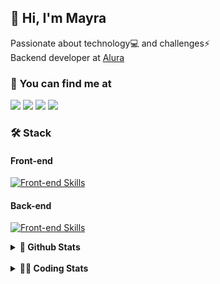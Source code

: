## 👋 Hi, I'm Mayra

Passionate about technology💻 and challenges⚡  
Backend developer at [Alura](https://www.alura.com.br)   

### 💬 You can find me at

<a href="https://mayra.dev" target="_blank" rel="noopener"><img src="https://img.shields.io/badge/-mayra.dev-005FED?style=flat&logo=Google-chrome&logoColor=white"/></a>
<a href="https://linkedin.com/in/mayraamaral" target="_blank" rel="noopener"><img src="https://img.shields.io/badge/-/mayraamaral-0077B5?style=flat&logo=Linkedin&logoColor=white"/></a>
<a href="mailto:mayra@mayra.dev" target="_blank" rel="noopener"><img src="https://img.shields.io/badge/-mayra@mayra.dev-D14836?style=flat&logo=Gmail&logoColor=white"/></a>
<a href="" target="_blank" rel="noopener"><img src="https://img.shields.io/badge/-mayraamaral-7289DA?style=flat&logo=Discord&logoColor=white"/></a>

### 🛠️ Stack
#### Front-end

[![Front-end Skills](https://skillicons.dev/icons?i=react,next,angular,redux,styledcomponents,html,css,sass,js,ts,figma)](https://skillicons.dev)
#### Back-end

[![Front-end Skills](https://skillicons.dev/icons?i=java,spring,hibernate,aws,idea,postgres,mysql,git,linux,bash,nodejs,docker,kubernetes,jenkins)](https://skillicons.dev)


<details>
    <summary><strong>📌 Github Stats</strong></summary>
    <br />
    <div align="center">
        <table>
      <td><img height="160em" src="https://github-readme-stats.vercel.app/api?username=mayraamaral&show_icons=true&theme=algolia&hide_border=true&hide=stars&count_private=true" alt="Readme stats"></td>
      <td><img height="160em" src="https://github-readme-stats.vercel.app/api/top-langs/?username=mayraamaral&&layout=compact&&theme=algolia&hide_border=true&langs_count=6" alt="Language stats"></td>
       </table>
  </div> 
    

  <p align="center">
    <img src="https://github-readme-streak-stats.herokuapp.com?user=mayraamaral&theme=dark&hide_border=true&date_format=j%20M%5B%20Y%5D&locale=pt-br&background=050F2C&ring=0195DD&fire=23AA7D&currStreakLabel=23AA7D" alt="Streak stats">
  </p> 
</details>

<br />

<details>
  <summary><strong>👩‍💻 Coding Stats</strong></summary>
  <br />
  
  <!--START_SECTION:waka-->
![Code Time](http://img.shields.io/badge/Code%20Time-705%20hrs%2022%20mins-blue)

**🐱 My GitHub Data** 

> 📦 589.3 kB Used in GitHub's Storage 
 > 
> 🏆 76 Contributions in the Year 2025
 > 
> 🚫 Not Opted to Hire
 > 
> 📜 63 Public Repositories 
 > 
> 🔑 33 Private Repositories 
 > 
**I'm an Early 🐤** 

```text
🌞 Morning                15761 commits       ██████░░░░░░░░░░░░░░░░░░░   23.54 % 
🌆 Daytime                39004 commits       ███████████████░░░░░░░░░░   58.25 % 
🌃 Evening                11915 commits       ████░░░░░░░░░░░░░░░░░░░░░   17.79 % 
🌙 Night                  283 commits         ░░░░░░░░░░░░░░░░░░░░░░░░░   00.42 % 
```
📅 **I'm Most Productive on Wednesday** 

```text
Monday                   12964 commits       █████░░░░░░░░░░░░░░░░░░░░   19.36 % 
Tuesday                  9102 commits        ███░░░░░░░░░░░░░░░░░░░░░░   13.59 % 
Wednesday                18670 commits       ███████░░░░░░░░░░░░░░░░░░   27.88 % 
Thursday                 14304 commits       █████░░░░░░░░░░░░░░░░░░░░   21.36 % 
Friday                   11173 commits       ████░░░░░░░░░░░░░░░░░░░░░   16.69 % 
Saturday                 310 commits         ░░░░░░░░░░░░░░░░░░░░░░░░░   00.46 % 
Sunday                   440 commits         ░░░░░░░░░░░░░░░░░░░░░░░░░   00.66 % 
```


📊 **This Week I Spent My Time On** 

```text
🕑︎ Time Zone: America/Sao_Paulo

💬 Programming Languages: 
Java                     10 hrs 16 mins      ██████████████████░░░░░░░   73.74 % 
Markdown                 1 hr 39 mins        ███░░░░░░░░░░░░░░░░░░░░░░   11.90 % 
SQL                      1 hr 26 mins        ███░░░░░░░░░░░░░░░░░░░░░░   10.35 % 
JavaScript               15 mins             ░░░░░░░░░░░░░░░░░░░░░░░░░   01.84 % 
Java Properties          10 mins             ░░░░░░░░░░░░░░░░░░░░░░░░░   01.24 % 

🔥 Editors: 
IntelliJ IDEA            12 hrs 16 mins      ██████████████████████░░░   88.10 % 
VS Code                  1 hr 39 mins        ███░░░░░░░░░░░░░░░░░░░░░░   11.90 % 

💻 Operating System: 
Linux                    13 hrs 56 mins      █████████████████████████   100.00 % 
```

**I Mostly Code in Java** 

```text
Java                     126 repos           ███████░░░░░░░░░░░░░░░░░░   28.19 % 
JavaScript               101 repos           ██████░░░░░░░░░░░░░░░░░░░   22.60 % 
TypeScript               84 repos            █████░░░░░░░░░░░░░░░░░░░░   18.79 % 
Python                   4 repos             ░░░░░░░░░░░░░░░░░░░░░░░░░   00.89 % 
Dockerfile               1 repo              ░░░░░░░░░░░░░░░░░░░░░░░░░   00.22 % 
```




 Last Updated on 21/01/2025 19:17:09 UTC
<!--END_SECTION:waka-->

</details>
